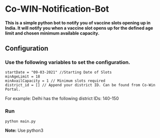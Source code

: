 # Co-WIN-Notification-Bot

#### This is a simple python bot to notify you of vaccine slots opening up in India. It will notify you when a vaccine slot opens up for the defined age limit and chosen minimum available capacity.

## Configuration

### Use the following variables to set the configuration.

```
startDate = "09-03-2021" //Starting Date of Slots
minAgeLimit = 18
minAvailCapacity = 1 // Minimum slots required
district_id = [] // Append your district ID. Can be found from Co-Win Portal. 
```

For example: Delhi has the following district IDs: 140-150

### Run

```
python main.py
```

**Note:** Use python3
